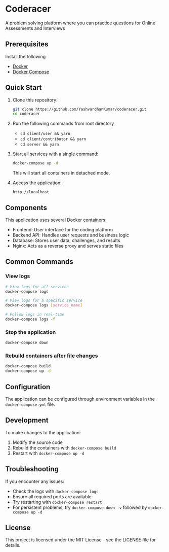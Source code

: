 # Coderacer
A problem solving platform where you can practice questions for Online Assessments and Interviews

## Prerequisites
Install the following
- [Docker](https://docs.docker.com/get-docker/)
- [Docker Compose](https://docs.docker.com/compose/install/)

## Quick Start

1. Clone this repository:
   ```bash
   git clone https://github.com/YashvardhanKumar/coderacer.git
   cd coderacer
   ```
2. Run the following commands from root directory
   - `cd client/user && yarn`
   - `cd client/contributor && yarn`
   - `cd server && yarn`
2. Start all services with a single command:
   ```bash
   docker-compose up -d
   ```
   This will start all containers in detached mode.

3. Access the application:
   ```
   http://localhost
   ```

## Components

This application uses several Docker containers:
- Frontend: User interface for the coding platform
- Backend API: Handles user requests and business logic
- Database: Stores user data, challenges, and results
- Nginx: Acts as a reverse proxy and serves static files

## Common Commands

### View logs
```bash
# View logs for all services
docker-compose logs

# View logs for a specific service
docker-compose logs [service_name]

# Follow logs in real-time
docker-compose logs -f
```

### Stop the application
```bash
docker-compose down
```

### Rebuild containers after file changes
```bash
docker-compose build
docker-compose up -d
```

## Configuration

The application can be configured through environment variables in the `docker-compose.yml` file.

## Development

To make changes to the application:
1. Modify the source code
2. Rebuild the containers with `docker-compose build`
3. Restart with `docker-compose up -d`

## Troubleshooting

If you encounter any issues:
- Check the logs with `docker-compose logs`
- Ensure all required ports are available
- Try restarting with `docker-compose restart`
- For persistent problems, try `docker-compose down -v` followed by `docker-compose up -d`

## License

This project is licensed under the MIT License - see the LICENSE file for details.
